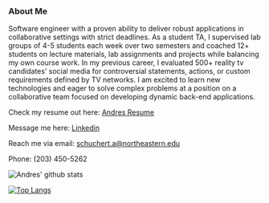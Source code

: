 ### About Me
Software engineer with a proven ability to deliver robust applications in collaborative settings with strict deadlines. As a student TA, I supervised lab groups of 4-5 students each week over two semesters and coached 12+ students on lecture materials, lab assignments and projects while balancing my own course work. In my previous career, I evaluated 500+ reality tv candidates’ social media for controversial statements, actions, or custom requirements defined by TV networks. I am excited to learn new technologies and eager to solve complex problems at a position on a collaborative team focused on developing dynamic back-end applications.

Check my resume out here: [Andres Resume](https://docs.google.com/document/d/19pzqG4UAvZeJv2n8uaWgAdTh7IntdaArM4XlKWVaCnE/edit?usp=sharing)

Message me here: [Linkedin](https://www.linkedin.com/in/andres-schuchert-554b33131/)

Reach me via email: [schuchert.a@northeastern.edu](mailto:schuchert.a@northeastern.edu)

Phone: (203) 450-5262

![Andres' github stats](https://github-readme-stats.vercel.app/api?username=schucherta8&show_icons=true&theme=dark)

[![Top Langs](https://github-readme-stats.vercel.app/api/top-langs/?username=schucherta8&layout=compact)](https://github.com/schucherta8/github-readme-stats)

<!--
**schucherta8/schucherta8** is a ✨ _special_ ✨ repository because its `README.md` (this file) appears on your GitHub profile.

Here are some ideas to get you started:

- 🔭 I’m currently working on ...
- 🌱 I’m currently learning ...
- 👯 I’m looking to collaborate on ...
- 🤔 I’m looking for help with ...
- 💬 Ask me about ...
- 📫 How to reach me: ...
- 😄 Pronouns: ...
- ⚡ Fun fact: ...
-->
